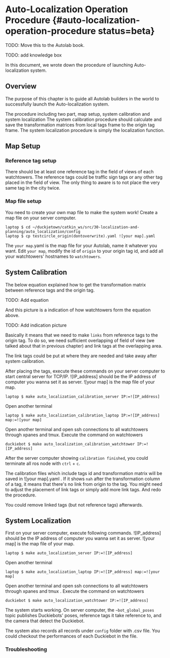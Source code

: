 # Auto-Localization Operation Procedure {#auto-localization-operation-procedure status=beta}

TODO: Move this to the Autolab book.

TODO: add knowledge box

In this document, we wrote down the procedure of launching Auto-localization system.

## Overview

The purpose of this chapter is to guide all Autolab builders in the world to successfully launch the Auto-localization system.

The procedure including two part, map setup, system calibration and system localization The system calibration procedure should calculate and save the transformation matrices from local tags frame to the origin tag frame. The system localization procedure is simply the localization function.

## Map Setup

### Reference tag setup

There should be at least one reference tag in the field of views of each watchtowers. The reference tags could be traffic sign tags or any other tag placed in the field of view. The only thing to aware is to not place the very same tag in the city twice.

### Map file setup

You need to create your own map file to make the system work! Create a map file on your server computer.

    laptop $ cd ~/duckietown/catkin_ws/src/30-localization-and-planning/auto_localization/config
    laptop $ cp testcircle_origin(dontoverwrite).yaml ![your map].yaml

The `your map`.yaml is the map file for your Autolab, name it whatever you want. Edit `your map`, modify the id of `origin` to your origin tag id, and add all your watchtowers' hostnames to `watchtowers`.

## System Calibration

The below equation explained how to get the transformation matrix between reference tags and the origin tag.

TODO: Add equation

And this picture is a indication of how watchtowers form the equation above.

TODO: Add indication picture

Basically it means that we need to make `links` from reference tags to the origin tag. To do so, we need sufficient overlapping of field of view (we talked about that in previous chapter) and link tags at the overlapping area.

The link tags could be put at where they are needed and take away after system calibration.

After placing the tags, execute these commands on your server computer to start central server for TCP/IP. ![IP_address] should be the IP address of computer you wanna set it as server. ![your map] is the map file of your map.

    laptop $ make auto_localization_calibration_server IP:=![IP_address]

Open another terminal

    laptop $ make auto_localization_calibration_laptop IP:=![IP_address] map:=![your map]

Open another terminal and open ssh connections to all watchtowers through xpanes and tmux<!--[xpanes](#xpanes) and [tmux](#tmux)-->. Execute the command on watchtowers

    duckiebot $ make auto_localization_calibration_watchtower IP:=![IP_address]

After the server computer showing `calibration finished`, you could terminate all ros node with `ctrl` + `c`.

The calibration files which include tags id and transformation matrix will be saved in ![your map].yaml . If it shows `nah` after the transformation column of a tag, it means that there's no link from origin to the tag. You might need to adjust the placement of link tags or simply add more link tags. And redo the procedure.

You could remove linked tags (but not reference tags) afterwards.

## System Localization

First on your server computer, execute following commands. ![IP_address] should be the IP address of computer you wanna set it as server. ![your map] is the map file of your map.

    laptop $ make auto_localization_server IP:=![IP_address]

Open another terminal

    laptop $ make auto_localization_laptop IP:=![IP_address] map:=![your map]

Open another terminal and open ssh connections to all watchtowers through xpanes and tmux <!-- [xpanes](#xpanes) and [tmux](#tmux)-->. Execute the command on watchtowers

    duckiebot $ make auto_localization_watchtower IP:=![IP_address]

The system starts working. On server computer, the `~bot_global_poses` topic publishes Duckiebots' poses, reference tags it take reference to, and the camera that detect the Duckiebot.

The system also records all records under `config` folder with .csv file. You could checkout the performances of each Duckiebot in the file.

### Troubleshooting
